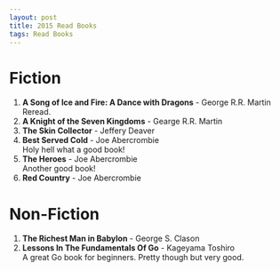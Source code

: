 ```yaml
---
layout: post
title: 2015 Read Books
tags: Read Books
---
```


Fiction
=======

1. **A Song of Ice and Fire: A Dance with Dragons** - George R.R. Martin  
    Reread.
1. **A Knight of the Seven Kingdoms** - Gearge R.R. Martin  
1. **The Skin Collector** - Jeffery Deaver  
1. **Best Served Cold** - Joe Abercrombie  
    Holy hell what a good book!
1. **The Heroes** - Joe Abercrombie  
    Another good book!
1. **Red Country** - Joe Abercrombie  

Non-Fiction
===========

1. **The Richest Man in Babylon** - George S. Clason
1. **Lessons In The Fundamentals Of Go** - Kageyama Toshiro  
    A great Go book for beginners. Pretty though but very good.

